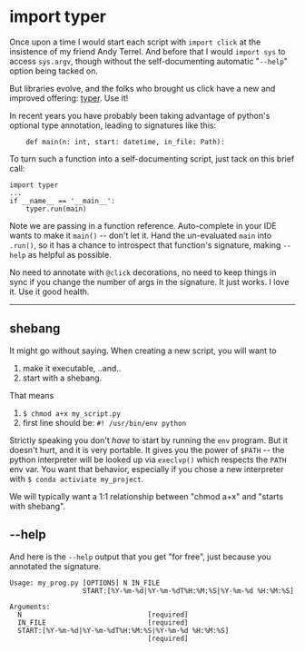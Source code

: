 
# import typer

Once upon a time I would start each script with `import click`
at the insistence of my friend Andy Terrel.
And before that I would `import sys` to access `sys.argv`,
though without the self-documenting
automatic "`--help`" option being tacked on.

But libraries evolve, and the folks who brought us click
have a new and improved offering:
[typer](https://pypi.org/project/typer/).
Use it!

In recent years you have probably been taking advantage of
python's optional type annotation, leading to signatures like this:

        def main(n: int, start: datetime, in_file: Path):

To turn such a function into a self-documenting script,
just tack on this brief call:

    import typer
    ...
    if __name__ == '__main__':
        typer.run(main)

Note we are passing in a function reference.
Auto-complete in your IDE wants to make it `main()` -- don't
let it. Hand the un-evaluated `main` into `.run()`,
so it has a chance to introspect that function's signature,
making `--help` as helpful as possible.

No need to annotate with `@click` decorations,
no need to keep things in sync if you change the
number of args in the signature.
It just works.
I love it.
Use it good health.

----

## shebang

It might go without saying.
When creating a new script, you will want to

1. make it executable, ..and..
2. start with a shebang.

That means

1. `$ chmod a+x my_script.py`
2. first line should be: `#! /usr/bin/env python`

Strictly speaking you don't _have_ to start by running the `env` program.
But it doesn't hurt, and it is very portable.
It gives you the power of `$PATH` -- the python interpreter
will be looked up via `execlvp()` which respects the `PATH` env var.
You want that behavior, especially if you chose a new interpreter
with `$ conda activiate my_project`.

We will typically want a 1:1 relationship between "chmod a+x"
and "starts with shebang".

## --help

And here is the `--help` output that you get "for free",
just because you annotated the signature.
```
Usage: my_prog.py [OPTIONS] N IN_FILE
                  START:[%Y-%m-%d|%Y-%m-%dT%H:%M:%S|%Y-%m-%d %H:%M:%S]

Arguments:
  N                               [required]
  IN_FILE                         [required]
  START:[%Y-%m-%d|%Y-%m-%dT%H:%M:%S|%Y-%m-%d %H:%M:%S]
                                  [required]
```
